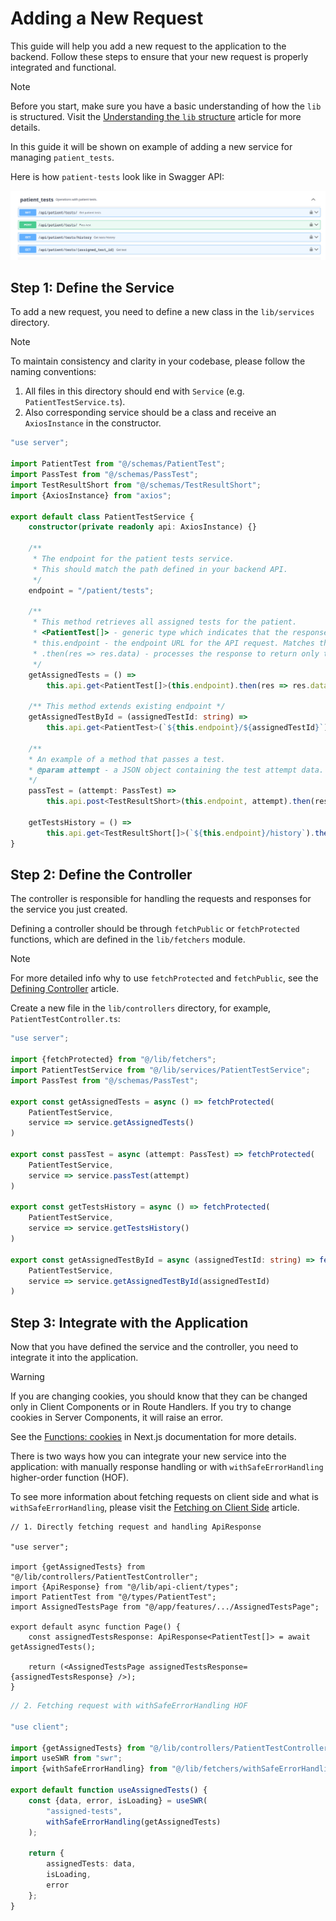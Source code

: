 # Adding a New Request

This guide will help you add a new request to the application to the backend.
Follow these steps to ensure that your new request is properly integrated and functional.

> [!NOTE]
>
> Before you start, make sure you have a basic understanding of how the `lib` is structured.
> Visit the [Understanding the `lib` structure](./lib-structure) article for more details.

In this guide it will be shown on example of adding a new service for managing `patient_tests`.

Here is how `patient-tests` look like in Swagger API:

![Patient tests group in Swagger docs](./swagger-patient-tests.png)

## Step 1: Define the Service

To add a new request, you need to define a new class in the `lib/services` directory.

> [!NOTE]
>
> To maintain consistency and clarity in your codebase, please follow the naming conventions:
> 1. All files in this directory should end with `Service` (e.g. `PatientTestService.ts`).
> 2. Also corresponding service should be a class and receive an `AxiosInstance` in the constructor.

```ts
"use server";

import PatientTest from "@/schemas/PatientTest";
import PassTest from "@/schemas/PassTest";
import TestResultShort from "@/schemas/TestResultShort";
import {AxiosInstance} from "axios";

export default class PatientTestService {
    constructor(private readonly api: AxiosInstance) {}

    /**
     * The endpoint for the patient tests service.
     * This should match the path defined in your backend API.
     */
    endpoint = "/patient/tests";

    /**
     * This method retrieves all assigned tests for the patient.
     * <PatientTest[]> - generic type which indicates that the response will be an array of PatientTest objects.
     * this.endpoint - the endpoint URL for the API request. Matches the path defined in your backend API.
     * .then(res => res.data) - processes the response to return only the data part of the response.
     */
    getAssignedTests = () =>
        this.api.get<PatientTest[]>(this.endpoint).then(res => res.data);

    /** This method extends existing endpoint */
    getAssignedTestById = (assignedTestId: string) =>
        this.api.get<PatientTest>(`${this.endpoint}/${assignedTestId}`).then(res => res.data);

    /**
    * An example of a method that passes a test.
    * @param attempt - a JSON object containing the test attempt data.
    */
    passTest = (attempt: PassTest) =>
        this.api.post<TestResultShort>(this.endpoint, attempt).then(res => res.data);

    getTestsHistory = () =>
        this.api.get<TestResultShort[]>(`${this.endpoint}/history`).then(res => res.data);
}
```

## Step 2: Define the Controller

The controller is responsible for handling the requests and responses for the service you just created.

Defining a controller should be through `fetchPublic` or `fetchProtected` functions,
which are defined in the `lib/fetchers` module.

> [!NOTE]
>
> For more detailed info why to use `fetchProtected` and `fetchPublic`,
> see the [Defining Controller](./defining-controller) article.

Create a new file in the `lib/controllers` directory, for example, `PatientTestController.ts`:

```ts
"use server";

import {fetchProtected} from "@/lib/fetchers";
import PatientTestService from "@/lib/services/PatientTestService";
import PassTest from "@/schemas/PassTest";

export const getAssignedTests = async () => fetchProtected(
    PatientTestService,
    service => service.getAssignedTests()
)

export const passTest = async (attempt: PassTest) => fetchProtected(
    PatientTestService,
    service => service.passTest(attempt)
)

export const getTestsHistory = async () => fetchProtected(
    PatientTestService,
    service => service.getTestsHistory()
)

export const getAssignedTestById = async (assignedTestId: string) => fetchProtected(
    PatientTestService,
    service => service.getAssignedTestById(assignedTestId)
)
```

## Step 3: Integrate with the Application

Now that you have defined the service and the controller, you need to integrate it into the application.

> [!WARNING]
>
> If you are changing cookies, you should know that they can be changed only in Client Components or in Route Handlers.
> If you try to change cookies in Server Components, it will raise an error.
>
> See the [Functions: cookies](https://nextjs.org/docs/app/api-reference/functions/cookies) in Next.js documentation for more details.

There is two ways how you can integrate your new service into the application:
with manually response handling or with `withSafeErrorHandling` higher-order function (HOF).

To see more information about fetching requests on client side and what is `withSafeErrorHandling`,
please visit the [Fetching on Client Side](./fetching-on-client-side) article.

```tsx
// 1. Directly fetching request and handling ApiResponse

"use server";

import {getAssignedTests} from "@/lib/controllers/PatientTestController";
import {ApiResponse} from "@/lib/api-client/types";
import PatientTest from "@/types/PatientTest";
import AssignedTestsPage from "@/app/features/.../AssignedTestsPage";

export default async function Page() {
    const assignedTestsResponse: ApiResponse<PatientTest[]> = await getAssignedTests();

    return (<AssignedTestsPage assignedTestsResponse={assignedTestsResponse} />);
}
```

```ts
// 2. Fetching request with withSafeErrorHandling HOF

"use client";

import {getAssignedTests} from "@/lib/controllers/PatientTestController";
import useSWR from "swr";
import {withSafeErrorHandling} from "@/lib/fetchers/withSafeErrorHandling";

export default function useAssignedTests() {
    const {data, error, isLoading} = useSWR(
        "assigned-tests",
        withSafeErrorHandling(getAssignedTests)
    );

    return {
        assignedTests: data,
        isLoading,
        error
    };
}
```